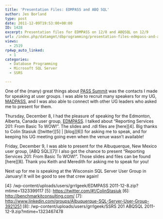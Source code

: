 ```yaml
---
title: 'Presentation Files: EDMPASS and ABQ SQL'
author: Jes Borland
type: post
date: 2011-12-09T19:53:00+00:00
ID: 1428
excerpt: Presentation files for EDMPASS on 12/8 and ABQSQL on 12/9
url: /index.php/datamgmt/dbprogramming/presentation-files-edmpass-and-abq/
views:
  - 2519
rp4wp_auto_linked:
  - 1
categories:
  - Database Programming
  - Microsoft SQL Server
  - SSRS

---
```

One of the (many) great things about [PASS Summit][1] was the contacts I made for speaking at user groups. I was able to recruit many speakers for my UG, [MADPASS][2], and I was also able to connect with other UG leaders who asked me to present for them. 

Thursday, December 8, I had the pleasure of speaking for the Edmonton, Alberta, Canada user group, [EDMPASS][3]. I talked about &#8220;Reporting Services 201: From Basic To WOW!&#8221;. The slides and .rdl files are [here][4]. Big thanks to Colin Stasiuk ([twitter][5] | [blog][6]) for asking me to speak, and for keeping his UG meeting going even when the venue wasn&#8217;t available! 

Friday, December 9, I was able to present for the Albuquerque, New Mexico user group, [ABQ SQL][7]! I also got the chance to present &#8220;Reporting Services 201: From Basic To WOW!&#8221;. Those slides and files can be found [here][8]. Thank you Keith and Meredith for asking me to speak for you!

Next up for me is speaking at the Wisconsin SQL Server User Group in January! It will be good to see that crew again!

 [1]: http://www.sqlpass.org/summit/2011/
 [2]: http://www.madpass.org/
 [3]: http://edmpass.com/
 [4]: /wp-content/uploads/users/grrlgeek/EDMPASS 2011-12-8.zip?mtime=1323399117
 [5]: https://twitter.com/#!/ColinStasiuk
 [6]: http://benchmarkitconsulting.com/
 [7]: http://www.linkedin.com/groups/Albuquerque-SQL-Server-User-Group-3921251
 [8]: /wp-content/uploads/users/grrlgeek/SSRS 201 ABQSQL 2011-12-9.zip?mtime=1323467478